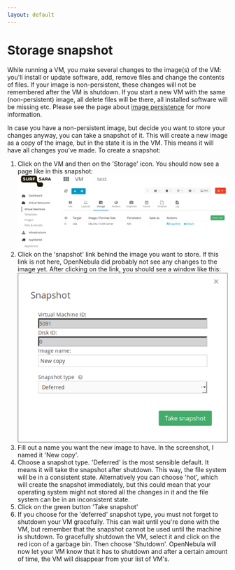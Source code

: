 ```yaml
---
layout: default
---
```

# Storage snapshot

While running a VM, you make several changes to the image(s) of the VM: you'll install or update software, add, remove files and change the contents of files. If your image is non-persistent, these changes will not be remembered after the VM is shutdown. If you start a new VM with the same (non-persistent) image, all delete files will be there, all installed software will be missing etc. Please see the page about [image persistence](image_persistence) for more information.

In case you have a non-persistent image, but decide you want to store your changes anyway, you can take a snapshot of it. This will create a new image as a copy of the image, but in the state it is in the VM. This means it will have all changes you've made. To create a snapshot:

1. Click on the VM and then on the 'Storage' icon. You should now see a page like in this snapshot:
![storage_snapshot](images/storage_snapshot_1.png)
2. Click on the 'snapshot' link behind the image you want to store. If this link is not here, OpenNebula did probably not see any changes to the image yet. After clicking on the link, you should see a window like this:
![storage_snapshot](images/storage_snapshot_2.png)
3. Fill out a name you want the new image to have. In the screenshot, I named it 'New copy'.
4. Choose a snapshot type. 'Deferred' is the most sensible default. It means it will take the snapshot after shutdown. This way, the file system will be in a consistent state. Alternatively you can choose 'hot', which will create the snapshot immediately, but this could mean that your operating system might not stored all the changes in it and the file system can be in an inconsistent state.
5. Click on the green button 'Take snapshot'
6. If you choose for the 'deferred' snapshot type, you must not forget to shutdown your VM gracefully. This can wait until you're done with the VM, but remember that the snapshot cannot be used until the machine is shutdown. To gracefully shutdown the VM, select it and click on the red icon of a garbage bin. Then choose 'Shutdown'. OpenNebula will now let your VM know that it has to shutdown and after a certain amount of time, the VM will disappear from your list of VM's.
